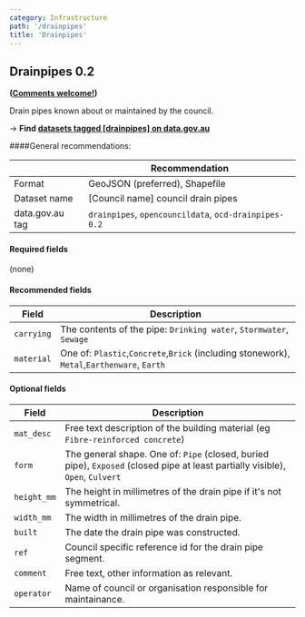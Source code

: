 ```yaml
---
category: Infrastructure
path: '/drainpipes'
title: 'Drainpipes'
---
```

## Drainpipes 0.2
**([Comments welcome!](https|//github.com/okfnau/open-council-data/issues))**

Drain pipes known about or maintained by the council.

&rarr; **Find [datasets tagged [drainpipes] on data.gov.au](http://data.gov.au/dataset?sort=extras_harvest_portal+asc%2C+score+desc&q=&tags=drainpipes)**

####General recommendations:

&nbsp; | Recommendation
-------|------------
Format | GeoJSON (preferred), Shapefile
Dataset name| [Council name] council drain pipes
data.gov.au tag| `drainpipes`, `opencouncildata`, `ocd-drainpipes-0.2`



#### Required fields
(none)

#### Recommended fields
Field | Description
------|------------
`carrying`|The contents of the pipe: `Drinking water`, `Stormwater`, `Sewage`
`material`| One of: `Plastic`,`Concrete`,`Brick` (including stonework), `Metal`,`Earthenware`, `Earth`
#### Optional fields
Field | Description
------|------------
`mat_desc`| Free text description of the building material (eg `Fibre-reinforced concrete`)
`form`| The general shape. One of: `Pipe` (closed, buried pipe), `Exposed` (closed pipe at least partially visible), `Open`, `Culvert`
`height_mm`| The height in millimetres of the drain pipe if it's not symmetrical.
`width_mm`| The width in millimetres of the drain pipe.
`built`| The date the drain pipe was constructed.
`ref`| Council specific reference id for the drain pipe segment.
`comment`|Free text, other information as relevant.
`operator`|Name of council or organisation responsible for maintainance.
